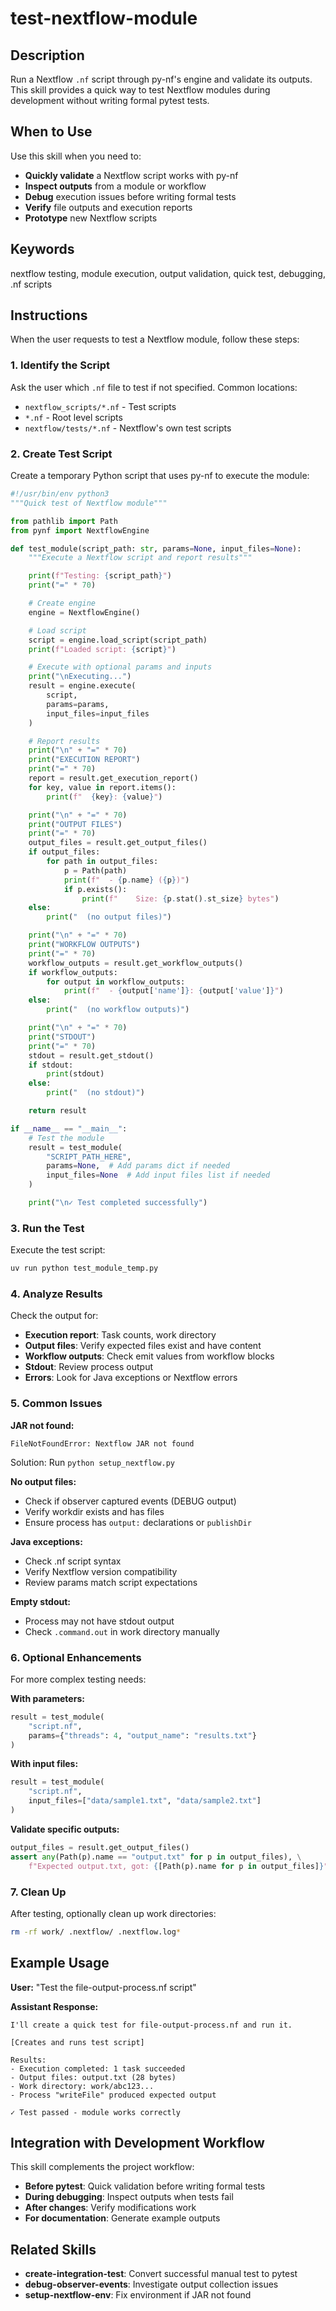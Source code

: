 # test-nextflow-module

## Description

Run a Nextflow `.nf` script through py-nf's engine and validate its outputs. This skill provides a quick way to test Nextflow modules during development without writing formal pytest tests.

## When to Use

Use this skill when you need to:

- **Quickly validate** a Nextflow script works with py-nf
- **Inspect outputs** from a module or workflow
- **Debug** execution issues before writing formal tests
- **Verify** file outputs and execution reports
- **Prototype** new Nextflow scripts

## Keywords

nextflow testing, module execution, output validation, quick test, debugging, .nf scripts

## Instructions

When the user requests to test a Nextflow module, follow these steps:

### 1. Identify the Script

Ask the user which `.nf` file to test if not specified. Common locations:

- `nextflow_scripts/*.nf` - Test scripts
- `*.nf` - Root level scripts
- `nextflow/tests/*.nf` - Nextflow's own test scripts

### 2. Create Test Script

Create a temporary Python script that uses py-nf to execute the module:

```python
#!/usr/bin/env python3
"""Quick test of Nextflow module"""

from pathlib import Path
from pynf import NextflowEngine

def test_module(script_path: str, params=None, input_files=None):
    """Execute a Nextflow script and report results"""

    print(f"Testing: {script_path}")
    print("=" * 70)

    # Create engine
    engine = NextflowEngine()

    # Load script
    script = engine.load_script(script_path)
    print(f"Loaded script: {script}")

    # Execute with optional params and inputs
    print("\nExecuting...")
    result = engine.execute(
        script,
        params=params,
        input_files=input_files
    )

    # Report results
    print("\n" + "=" * 70)
    print("EXECUTION REPORT")
    print("=" * 70)
    report = result.get_execution_report()
    for key, value in report.items():
        print(f"  {key}: {value}")

    print("\n" + "=" * 70)
    print("OUTPUT FILES")
    print("=" * 70)
    output_files = result.get_output_files()
    if output_files:
        for path in output_files:
            p = Path(path)
            print(f"  - {p.name} ({p})")
            if p.exists():
                print(f"    Size: {p.stat().st_size} bytes")
    else:
        print("  (no output files)")

    print("\n" + "=" * 70)
    print("WORKFLOW OUTPUTS")
    print("=" * 70)
    workflow_outputs = result.get_workflow_outputs()
    if workflow_outputs:
        for output in workflow_outputs:
            print(f"  - {output['name']}: {output['value']}")
    else:
        print("  (no workflow outputs)")

    print("\n" + "=" * 70)
    print("STDOUT")
    print("=" * 70)
    stdout = result.get_stdout()
    if stdout:
        print(stdout)
    else:
        print("  (no stdout)")

    return result

if __name__ == "__main__":
    # Test the module
    result = test_module(
        "SCRIPT_PATH_HERE",
        params=None,  # Add params dict if needed
        input_files=None  # Add input files list if needed
    )

    print("\n✓ Test completed successfully")
```

### 3. Run the Test

Execute the test script:

```bash
uv run python test_module_temp.py
```

### 4. Analyze Results

Check the output for:

- **Execution report**: Task counts, work directory
- **Output files**: Verify expected files exist and have content
- **Workflow outputs**: Check emit values from workflow blocks
- **Stdout**: Review process output
- **Errors**: Look for Java exceptions or Nextflow errors

### 5. Common Issues

**JAR not found:**

```
FileNotFoundError: Nextflow JAR not found
```

Solution: Run `python setup_nextflow.py`

**No output files:**

- Check if observer captured events (DEBUG output)
- Verify workdir exists and has files
- Ensure process has `output:` declarations or `publishDir`

**Java exceptions:**

- Check .nf script syntax
- Verify Nextflow version compatibility
- Review params match script expectations

**Empty stdout:**

- Process may not have stdout output
- Check `.command.out` in work directory manually

### 6. Optional Enhancements

For more complex testing needs:

**With parameters:**

```python
result = test_module(
    "script.nf",
    params={"threads": 4, "output_name": "results.txt"}
)
```

**With input files:**

```python
result = test_module(
    "script.nf",
    input_files=["data/sample1.txt", "data/sample2.txt"]
)
```

**Validate specific outputs:**

```python
output_files = result.get_output_files()
assert any(Path(p).name == "output.txt" for p in output_files), \
    f"Expected output.txt, got: {[Path(p).name for p in output_files]}"
```

### 7. Clean Up

After testing, optionally clean up work directories:

```bash
rm -rf work/ .nextflow/ .nextflow.log*
```

## Example Usage

**User:** "Test the file-output-process.nf script"

**Assistant Response:**

```
I'll create a quick test for file-output-process.nf and run it.

[Creates and runs test script]

Results:
- Execution completed: 1 task succeeded
- Output files: output.txt (28 bytes)
- Work directory: work/abc123...
- Process "writeFile" produced expected output

✓ Test passed - module works correctly
```

## Integration with Development Workflow

This skill complements the project workflow:

- **Before pytest**: Quick validation before writing formal tests
- **During debugging**: Inspect outputs when tests fail
- **After changes**: Verify modifications work
- **For documentation**: Generate example outputs

## Related Skills

- **create-integration-test**: Convert successful manual test to pytest
- **debug-observer-events**: Investigate output collection issues
- **setup-nextflow-env**: Fix environment if JAR not found
